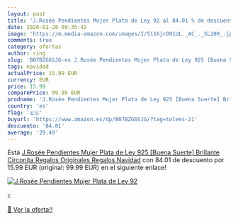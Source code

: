```yaml
---
layout: post
title: 'J.Rosée Pendientes Mujer Plata de Ley 92 al 84.01 % de descuento'
date: 2020-02-28 09:35:42
image: 'https://m.media-amazon.com/images/I/511KjcO91UL._AC_._SL200_.jpg'
comments: true
category: ofertas
author: ring
slug: 'B07BZG6SJG-es J.Rosée Pendientes Mujer Plata de Ley 925 [Buena Suerte]...'
tags: navidad
actualPrice: 15.99 EUR
currency: EUR
price: 15.99
comparePrice: 99.99 EUR
prodname: 'J.Rosée Pendientes Mujer Plata de Ley 925 [Buena Suerte] Brillante Circonita Regalos Originales  Regalos Navidad'
country: 'es'
flag: '🇪🇸'
buyurl: 'https://www.amazon.es/dp/B07BZG6SJG/?tag=tolees-21'
descuento: '84.01'
average: '29.49'
---
```


Está [J.Rosée Pendientes Mujer Plata de Ley 925 [Buena Suerte] Brillante Circonita Regalos Originales  Regalos Navidad](https://www.amazon.es/dp/B07BZG6SJG/?tag=tolees-21) con 84.01 de descuento por 15.99 EUR (original: 99.99 EUR) en el siguiente enlace!

[![J.Rosée Pendientes Mujer Plata de Ley 92](https://m.media-amazon.com/images/I/511KjcO91UL._AC_._SL200_.jpg)](https://www.amazon.es/dp/B07BZG6SJG/?tag=tolees-21)

ℹ️:


[🛒 Ver la oferta!!](https://www.amazon.es/dp/B07BZG6SJG/?tag=tolees-21)

